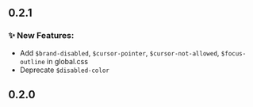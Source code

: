 ## 0.2.1

### ✨ New Features:
- Add `$brand-disabled`, `$cursor-pointer`, `$cursor-not-allowed`, `$focus-outline` in global.css
- Deprecate `$disabled-color`

## 0.2.0
